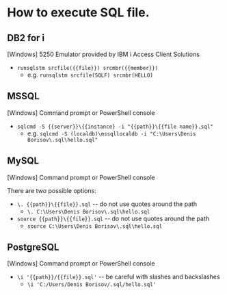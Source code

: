 # How to execute SQL file.

## DB2 for i

\[Windows\] 5250 Emulator provided by IBM i Access Client Solutions

* `runsqlstm srcfile({{file}}) srcmbr({{member}})`
    * e.g. `runsqlstm srcfile(SQLF) srcmbr(HELLO)`



## MSSQL

\[Windows\] Command prompt or PowerShell console

* `sqlcmd -S {{server}}\{{instance} -i "{{path}}\{{file name}}.sql"`
    * e.g. `sqlcmd -S (localdb)\mssqllocaldb -i "C:\Users\Denis Borisov\.sql\hello.sql"`



## MySQL

\[Windows\] Command prompt or PowerShell console

There are two possible options:
* `\. {{path}}\{{file}}.sql` -- do not use quotes around the path
    * `\. C:\Users\Denis Borisov\.sql\hello.sql`
* `source {{path}}\{{file}}.sql` -- do not use quotes around the path
    * `source C:\Users\Denis Borisov\.sql\hello.sql`



## PostgreSQL

\[Windows\] Command prompt or PowerShell console

* `\i '{{path}}/{{file}}.sql'` -- be careful with slashes and backslashes
    * `\i 'C:/Users/Denis Borisov/.sql/hello.sql'`
